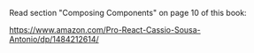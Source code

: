 Read section "Composing Components" on page 10 of this book:

https://www.amazon.com/Pro-React-Cassio-Sousa-Antonio/dp/1484212614/